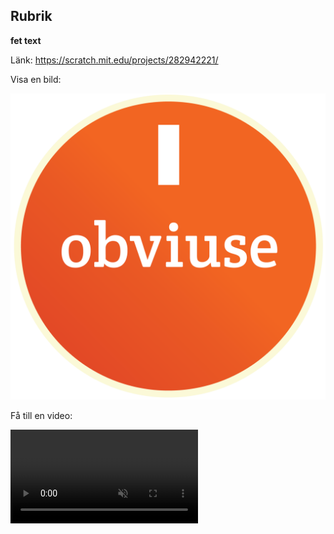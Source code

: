 ﻿## Rubrik
**fet text** 

Länk:
<a href="https://scratch.mit.edu/projects/282942221/" target="_blank">https://scratch.mit.edu/projects/282942221/</a>

Visa en bild:

![](./obviuse-logo.png)

Få till en video:

<video src="./1_3.mp4" autoplay loop muted />

FÅ en tipsruta -> Börja med >

----
## Rubrik Steg 2
### Rubrik 3

----
## Rubrik Steg 3
Hallo World
